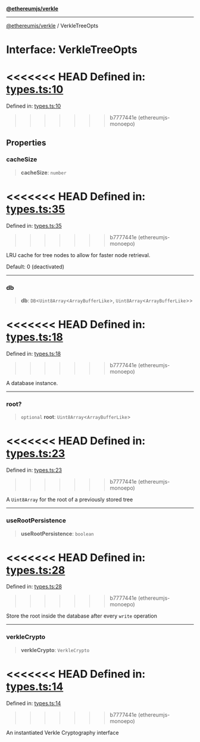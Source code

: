 [**@ethereumjs/verkle**](../README.md)

***

[@ethereumjs/verkle](../README.md) / VerkleTreeOpts

# Interface: VerkleTreeOpts

<<<<<<< HEAD
Defined in: [types.ts:10](https://github.com/ethereumjs/ethereumjs-monorepo/blob/master/packages/verkle/src/types.ts#L10)
=======
Defined in: [types.ts:10](https://github.com/Dargon789/ethereumjs-monorepo/blob/master/packages/verkle/src/types.ts#L10)
>>>>>>> b7777441e (ethereumjs-monoepo)

## Properties

### cacheSize

> **cacheSize**: `number`

<<<<<<< HEAD
Defined in: [types.ts:35](https://github.com/ethereumjs/ethereumjs-monorepo/blob/master/packages/verkle/src/types.ts#L35)
=======
Defined in: [types.ts:35](https://github.com/Dargon789/ethereumjs-monorepo/blob/master/packages/verkle/src/types.ts#L35)
>>>>>>> b7777441e (ethereumjs-monoepo)

LRU cache for tree nodes to allow for faster node retrieval.

Default: 0 (deactivated)

***

### db

> **db**: `DB`\<`Uint8Array`\<`ArrayBufferLike`\>, `Uint8Array`\<`ArrayBufferLike`\>\>

<<<<<<< HEAD
Defined in: [types.ts:18](https://github.com/ethereumjs/ethereumjs-monorepo/blob/master/packages/verkle/src/types.ts#L18)
=======
Defined in: [types.ts:18](https://github.com/Dargon789/ethereumjs-monorepo/blob/master/packages/verkle/src/types.ts#L18)
>>>>>>> b7777441e (ethereumjs-monoepo)

A database instance.

***

### root?

> `optional` **root**: `Uint8Array`\<`ArrayBufferLike`\>

<<<<<<< HEAD
Defined in: [types.ts:23](https://github.com/ethereumjs/ethereumjs-monorepo/blob/master/packages/verkle/src/types.ts#L23)
=======
Defined in: [types.ts:23](https://github.com/Dargon789/ethereumjs-monorepo/blob/master/packages/verkle/src/types.ts#L23)
>>>>>>> b7777441e (ethereumjs-monoepo)

A `Uint8Array` for the root of a previously stored tree

***

### useRootPersistence

> **useRootPersistence**: `boolean`

<<<<<<< HEAD
Defined in: [types.ts:28](https://github.com/ethereumjs/ethereumjs-monorepo/blob/master/packages/verkle/src/types.ts#L28)
=======
Defined in: [types.ts:28](https://github.com/Dargon789/ethereumjs-monorepo/blob/master/packages/verkle/src/types.ts#L28)
>>>>>>> b7777441e (ethereumjs-monoepo)

Store the root inside the database after every `write` operation

***

### verkleCrypto

> **verkleCrypto**: `VerkleCrypto`

<<<<<<< HEAD
Defined in: [types.ts:14](https://github.com/ethereumjs/ethereumjs-monorepo/blob/master/packages/verkle/src/types.ts#L14)
=======
Defined in: [types.ts:14](https://github.com/Dargon789/ethereumjs-monorepo/blob/master/packages/verkle/src/types.ts#L14)
>>>>>>> b7777441e (ethereumjs-monoepo)

An instantiated Verkle Cryptography interface
